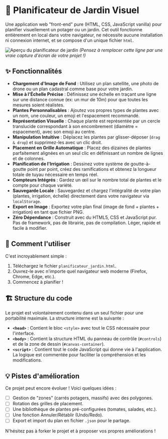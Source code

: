 # 🌿 Planificateur de Jardin Visuel

Une application web "front-end" pure (HTML, CSS, JavaScript vanilla) pour planifier visuellement un potager ou un jardin. Cet outil fonctionne entièrement en local dans votre navigateur, ne nécessite aucune installation ni connexion internet, et se compose d'un unique fichier `html`.

![Aperçu du planificateur de jardin](URL_DE_VOTRE_SCREENSHOT.png)
*(Pensez à remplacer cette ligne par une vraie capture d'écran de votre projet !)*

## ✨ Fonctionnalités

- **Chargement d'Image de Fond** : Utilisez un plan satellite, une photo de drone ou un plan cadastral comme base pour votre jardin.
- **Mise à l'Échelle Précise** : Définissez une échelle en traçant une ligne sur une distance connue (ex: un mur de 10m) pour que toutes les mesures soient réalistes.
- **Plantes Personnalisables** : Ajoutez vos propres types de plantes avec un nom, une couleur, un emoji et l'espacement recommandé.
- **Représentation Visuelle** : Chaque plante est représentée par un cercle translucide correspondant à son encombrement (diamètre = espacement), avec son emoji au centre.
- **Manipulation Intuitive** : Déplacez les plantes par glisser-déposer (`drag & drop`) et supprimez-les avec un clic droit.
- **Placement en Grille Automatique** : Placez des dizaines de plantes parfaitement alignées en un seul clic en définissant un nombre de lignes et de colonnes.
- **Planification de l'Irrigation** : Dessinez votre système de goutte-à-goutte point par point, créez des ramifications et obtenez la longueur totale de tuyau nécessaire en temps réel.
- **Compteurs Intégrés** : Gardez un œil sur le nombre total de plantes et le compte pour chaque variété.
- **Sauvegarde Locale** : Sauvegardez et chargez l'intégralité de votre plan (plantes, irrigation, échelle) directement dans votre navigateur via `localStorage`.
- **Export en Image** : Exportez votre plan final (image de fond + plantes + irrigation) en tant que fichier PNG.
- **Zéro Dépendance** : Construit avec du HTML5, CSS et JavaScript pur. Pas de framework, pas de librairie, pas de compilation. Léger, rapide et facile à modifier.

## 🚀 Comment l'utiliser

C'est incroyablement simple :

1.  Téléchargez le fichier `planificateur_jardin.html`.
2.  Ouvrez-le avec n'importe quel navigateur web moderne (Firefox, Chrome, Edge, etc.).
3.  Commencez à planifier !

## 🏗️ Structure du code

Le projet est volontairement contenu dans un seul fichier pour une portabilité maximale. La structure interne est la suivante :

- **`<head>`** : Contient le bloc `<style>` avec tout le CSS nécessaire pour l'interface.
- **`<body>`** : Contient la structure HTML du panneau de contrôle (`#controls`) et de la zone de dessin (`#canvas-container`).
- **`<script>`** : Contient tout le code JavaScript qui donne vie à l'application. La logique est commentée pour faciliter la compréhension et les modifications.

## 💡 Pistes d'amélioration

Ce projet peut encore évoluer ! Voici quelques idées :

- [ ] Gestion de "zones" (carrés potagers, massifs) avec des polygones.
- [ ] Rotation des grilles de placement.
- [ ] Une bibliothèque de plantes pré-configurées (tomates, salades, etc.).
- [ ] Une fonction Annuler/Rétablir (Undo/Redo).
- [ ] Export et import du plan en fichier `.json` pour le partage.

N'hésitez pas à forker le projet et à proposer vos propres améliorations !
